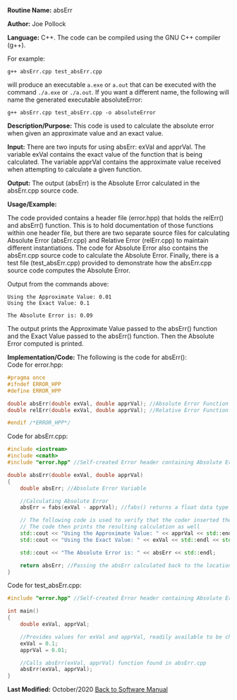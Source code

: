 **Routine Name:** absErr  

**Author:** Joe Pollock  

**Language:** C++. The code can be compiled using the GNU C++ compiler (g++).  

For example:  
```
g++ absErr.cpp test_absErr.cpp
```

will produce an executable `a.exe` or `a.out` that can be executed with the command `./a.exe` or `./a.out`. If you want a different name, the following will name the
generated executable absoluteError:  
```
g++ absErr.cpp test_absErr.cpp -o absoluteError
```

**Description/Purpose:** This code is used to calculate the absolute error when given an approximate value and an exact value.

**Input:** There are two inputs for using absErr: exVal and apprVal. The variable exVal contains the exact value of the function that is being calculated.
The variable apprVal contains the approximate value received when attempting to calculate a given function.

**Output:** The output (absErr) is the Absolute Error calculated in the absErr.cpp source code.

**Usage/Example:**  

The code provided contains a header file (error.hpp) that holds the relErr() and absErr() function. This is to hold documentation of those functions within
one header file, but there are two separate source files for calculating Absolute Error (absErr.cpp) and Relative Error (relErr.cpp) to maintain different instantiations.
The code for Absolute Error also contains the absErr.cpp source code to calculate the Absolute Error. Finally, there is a test file (test_absErr.cpp) provided to
demonstrate how the absErr.cpp source code computes the Absolute Error.

Output from the commands above:  
```
Using the Approximate Value: 0.01
Using the Exact Value: 0.1

The Absolute Error is: 0.09
```

The output prints the Approximate Value passed to the absErr() function and the Exact Value passed to the absErr() function.
Then the Absolute Error computed is printed.

**Implementation/Code:** The following is the code for absErr():  
Code for error.hpp:  
```C++
#pragma once
#ifndef ERROR_HPP
#define ERROR_HPP

double absErr(double exVal, double apprVal); //Absolute Error Function
double relErr(double exVal, double apprVal); //Relative Error Function

#endif /*ERROR_HPP*/
```

Code for absErr.cpp:  
```C++
#include <iostream>
#include <cmath>
#include "error.hpp" //Self-created Error header containing Absolute Error and Relative Error Functions

double absErr(double exVal, double apprVal)
{
	double absErr; //Absolute Error Variable

	//Calculating Absolute Error
	absErr = fabs(exVal - apprVal); //fabs() returns a float data type where as abs() only returns an int data type

	// The following code is used to verify that the coder inserted the right numbers for exVal and apprVal
	// The code then prints the resulting calculation as well
	std::cout << "Using the Approximate Value: " << apprVal << std::endl;
	std::cout << "Using the Exact Value: " << exVal << std::endl << std::endl;

	std::cout << "The Absolute Error is: " << absErr << std::endl;

	return absErr; //Passing the absErr calculated back to the location of being called
}
```

Code for test_absErr.cpp:  
```C++
#include "error.hpp" //Self-created Error header containing Absolute Error and Relative Error Functions

int main()
{
	double exVal, apprVal;

	//Provides values for exVal and apprVal, readily available to be changed as desired
	exVal = 0.1;
	apprVal = 0.01;

	//Calls absErr(exVal, apprVal) function found in absErr.cpp
	absErr(exVal, apprVal);
}
```

**Last Modified:** October/2020
[Back to Software Manual](https://github.com/jpoll962/math4610/blob/master/hw_toc/SoftwareManual/SoftwareManual_toc.md)